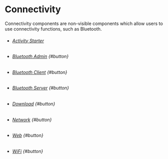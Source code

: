 # Connectivity

Connectivity components are non-visible components which allow users to use connectivity functions, such as Bluetooth.

* ###### [Activity Starter](/components/connectivity/activity-starter.md)
* ###### [Bluetooth Admin](/components/connectivity/bluetooth-admin.md) {#button}
* ###### [Bluetooth Client](/components/connectivity/bluetooth-client.md) {#button}
* ###### [Bluetooth Server](/components/connectivity/bluetooth-server.md) {#button}
* ###### [Download](/components/connectivity/download.md) {#button}
* ###### [Network](//components/connectivity/network.md) {#button}
* ###### [Web](/components/connectivity/web.md) {#button}
* ###### [WiFi](/components/connectivity/wifi.md) {#button}



